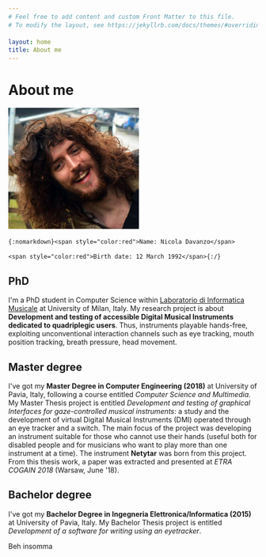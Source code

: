 ```yaml
---
# Feel free to add content and custom Front Matter to this file.
# To modify the layout, see https://jekyllrb.com/docs/themes/#overriding-theme-defaults

layout: home
title: About me
---
```


# About me

<img title="" src="images/Neeq.png" alt="a" width="264" data-align="center">

```
{:nomarkdown}<span style="color:red">Name: Nicola Davanzo</span>
```

```
<span style="color:red">Birth date: 12 March 1992</span>{:/}
```

## PhD

I'm a PhD student in Computer Science within [Laboratorio di Informatica Musicale](https://www.lim.di.unimi.it/) at University of Milan, Italy. My research project is about **Development and testing of accessible Digital Musical Instruments dedicated to quadriplegic users**. Thus, instruments playable hands-free, exploiting unconventional interaction channels such as eye tracking, mouth position tracking, breath pressure, head movement.

## Master degree

I've got my **Master Degree in Computer Engineering (2018)** at University of Pavia, Italy, following a course entitled *Computer Science and Multimedia*. My Master Thesis project is entitled *Development and testing of graphical Interfaces for gaze-controlled musical instruments*: a study and the development of virtual Digital Musical Instruments (DMI) operated through an eye tracker and a switch. The main focus of the project was developing an instrument suitable for those who cannot use their hands (useful both for disabled people and for musicians who want to play more than one instrument at a time). The instrument **Netytar** was born from this project. From this thesis work, a paper was extracted and presented at *ETRA COGAIN 2018* (Warsaw, June '18).

## Bachelor degree

I've got my **Bachelor Degree in Ingegneria Elettronica/Informatica (2015)** at University of Pavia, Italy. My Bachelor Thesis project is entitled *Development of a software for writing using an eyetracker*.

Beh insomma
